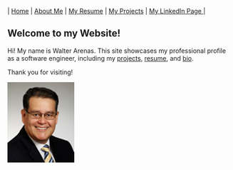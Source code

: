 | [Home](README.md) | [About Me](about.md) | [My Resume](resume.md) | [My Projects](projects.md) | [My LinkedIn Page ](https://www.linkedin.com/in/walter-arenas/) |


## Welcome to my Website!

Hi! My name is Walter Arenas. This site showcases my professional profile as a software engineer, including my [projects](projects.md), [resume](resume.md), and [bio](about.md).

Thank you for visiting!

<img src="./assets/images/walter.png" width="150">
